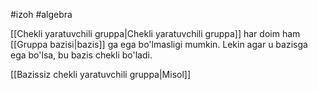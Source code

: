 #izoh
#algebra 

[[Chekli yaratuvchili gruppa|Chekli yaratuvchili gruppa]]  har doim ham [[Gruppa bazisi|bazis]] ga ega bo'lmasligi mumkin.
Lekin agar u bazisga ega bo'lsa, bu bazis chekli bo'ladi.

[[Bazissiz chekli yaratuvchili gruppa|Misol]]

